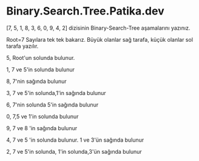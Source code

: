 # Binary.Search.Tree.Patika.dev


[7, 5, 1, 8, 3, 6, 0, 9, 4, 2] dizisinin Binary-Search-Tree aşamalarını yazınız.

Root=7 Sayılara tek tek bakarız. Büyük olanlar sağ tarafa, küçük olanlar sol tarafa yazılır.

5, Root'un solunda bulunur.

1, 7 ve 5'in solunda bulunur

8, 7'nin sağında bulunur

3, 7 ve 5'in solunda,1'in sağında bulunur

6, 7'nin solunda 5'in sağında bulunur

0, 7,5 ve 1'in solunda bulunur

9, 7 ve 8 'in sağında bulunur

4, 7 ve 5 'in solunda bulunur. 1 ve 3'ün sağında bulunur

2, 7 ve 5'in solunda, 1'in solunda,3'ün sağında bulunur
